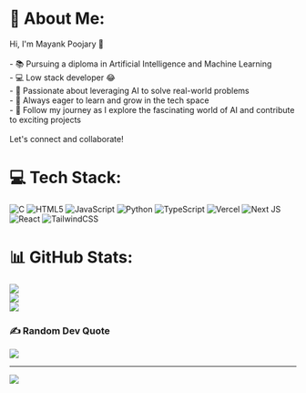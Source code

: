 # 💫 About Me:
Hi, I'm Mayank Poojary 👋<br><br>- 📚 Pursuing a diploma in Artificial Intelligence and Machine Learning<br>- 💻 Low stack developer 😂<br>- 🌟 Passionate about leveraging AI to solve real-world problems<br>- 🚀 Always eager to learn and grow in the tech space<br>- 🔗 Follow my journey as I explore the fascinating world of AI and contribute to exciting projects<br><br>Let's connect and collaborate!


# 💻 Tech Stack:
![C](https://img.shields.io/badge/c-%2300599C.svg?style=flat-square&logo=c&logoColor=white) ![HTML5](https://img.shields.io/badge/html5-%23E34F26.svg?style=flat-square&logo=html5&logoColor=white) ![JavaScript](https://img.shields.io/badge/javascript-%23323330.svg?style=flat-square&logo=javascript&logoColor=%23F7DF1E) ![Python](https://img.shields.io/badge/python-3670A0?style=flat-square&logo=python&logoColor=ffdd54) ![TypeScript](https://img.shields.io/badge/typescript-%23007ACC.svg?style=flat-square&logo=typescript&logoColor=white) ![Vercel](https://img.shields.io/badge/vercel-%23000000.svg?style=flat-square&logo=vercel&logoColor=white) ![Next JS](https://img.shields.io/badge/Next-black?style=flat-square&logo=next.js&logoColor=white) ![React](https://img.shields.io/badge/react-%2320232a.svg?style=flat-square&logo=react&logoColor=%2361DAFB) ![TailwindCSS](https://img.shields.io/badge/tailwindcss-%2338B2AC.svg?style=flat-square&logo=tailwind-css&logoColor=white)
# 📊 GitHub Stats:
![](https://github-readme-stats.vercel.app/api?username=mayjary&theme=gotham&hide_border=false&include_all_commits=false&count_private=false)<br/>
![](https://github-readme-streak-stats.herokuapp.com/?user=mayjary&theme=gotham&hide_border=false)<br/>
![](https://github-readme-stats.vercel.app/api/top-langs/?username=mayjary&theme=gotham&hide_border=false&include_all_commits=false&count_private=false&layout=compact)

### ✍️ Random Dev Quote
![](https://quotes-github-readme.vercel.app/api?type=vetical&theme=tokyonight)

---
[![](https://visitcount.itsvg.in/api?id=mayjary&icon=8&color=0)](https://visitcount.itsvg.in)

<!-- Proudly created with GPRM ( https://gprm.itsvg.in ) -->
